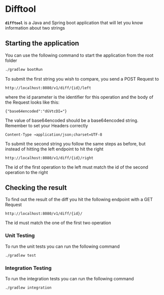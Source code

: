# Difftool

**`difftool`**  is a Java and Spring boot application that will let you know information about two strings

## Starting the application

You can use the following command to start the application from the root folder
```bash
./gradlew bootRun
```

To submit the first string you wish to compare, you send a POST Request to 
```http request
http://localhost:8080/v1/diff/{id}/left
```
where the id parameter is the identifier for this operation and the body of the Request looks like this: 
```http request
{"base64encoded":"dGVtcDI="}
```
The value of base64encoded should be a base64encoded string. Remember to set your Headers correctly
```http request
Content-Type →application/json;charset=UTF-8
```

To submit the second string you follow the same steps as before, but instead of hitting the left endpoint to hit the right
```http request
http://localhost:8080/v1/diff/{id}/right
```
The id of the first operation to the left must match the id of the second operation to the right

## Checking the result
To find out the result of the diff you hit the following endpoint with a GET Request
```http request
http://localhost:8080/v1/diff/{id}/
```
The id must match the one of the first two operation

### Unit Testing 
To run the unit tests you can run the following command
```bash
./gradlew test
```

### Integration Testing
To run the integration tests you can run the following command
```bash
./gradlew integration
```
